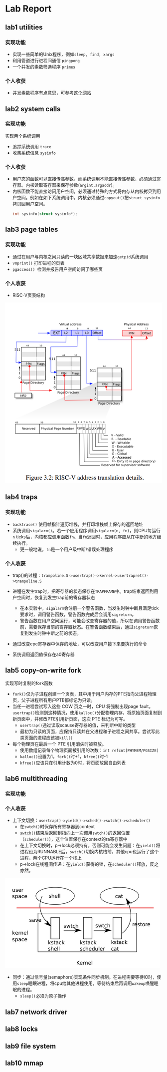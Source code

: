# Lab Report

## lab1 utilities
### 实现功能
+ 实现一些简单的Unix程序，例如`sleep, find, xargs`
+ 利用管道进行进程间通信 `pingpong`
+ 一个并发的素数筛选程序 `primes`

### 个人收获
+ 并发素数程序有点意思，可参考[这个网站](https://swtch.com/~rsc/thread/)

## lab2 system calls
### 实现功能
实现两个系统调用
+ 追踪系统调用 `trace`
+ 收集系统信息 `sysinfo`

### 个人收获
+ 用户态的函数可以直接传递参数，而系统调用不能直接传递参数，必须通过寄存器。内核读取寄存器来保存参数(`argint,argaddr`)。
+ 内核函数不能直接访问用户空间，必须通过特殊的方式将内存从内核拷贝到用户空间。例如在如下系统调用中，内核必须通过`copyout()`把`struct sysinfo`拷贝回用户空间。
  ```c
  int sysinfo(struct sysinfo*);
  ```

## lab3 page tables
### 实现功能
+ 通过在用户与内核之间只读的一块区域共享数据来加速`getpid`系统调用
+ `vmprint()` 打印进程的页表
+ `pgaccess() `检测并报告用户空间访问了哪些页

### 个人收获

+ RISC-V页表结构

![](report.assets/addr_trans.png)

## lab4 traps

### 实现功能

+ `backtrace()` 使用帧指针遍历堆栈，并打印堆栈帧上保存的返回地址
+ 系统调用`sigalarm()`。若一个应用程序调用`sigalarm(n, fn)`，则CPU每运行 `n` ticks后，内核都应调用函数`fn`。当`fn`返回时，应用程序应从在中断的地方继续执行。
  + 更一般地说，`fn`是一个用户级中断/错误处理程序

### 个人收获

+ trap()的过程：`trampoline.S->usertrap()->kernel->usertrapret()->trampoline.S`


+ 进程在发生trap时，把寄存器的状态保存在`TRAPFRAME`中。trap结束返回到用户空间时，恢复到发生trap前的寄存器状态
  + 在本实验中，`sigalarm`会注册一个警告函数，当发生时钟中断且满足tick要求时，调用警告函数，警告函数完成后会调用`sigreturn`。
  + 警告函数在用户空间运行，可能会改变寄存器的值，所以在调用警告函数前，需要保存当前的寄存器状态。在警告函数结束后，通过`sigreturn`恢复到发生时钟中断之前的状态。
+ 通过改变epc寄存器中保存的地址，可以改变用户接下来要执行的命令
+ 系统调用返回值保存在a0寄存器

## lab5 copy-on-write fork

实现写时复制的fork函数

+ `fork()`仅为子进程创建一个页表，其中用于用户内存的PTE指向父进程物理页，父子进程所有用户PTE都标记为只读。
+ 当任一进程尝试写入这些 COW 页之一时，CPU 将强制出现page fault。`usertrap()`检测到这种情况，使用`kalloc()`分配物理内存，将原始页面复制到新页面中，并修改PTE引用新页面，这次 PTE 标记为可写。
  + `usertrap()`通过读取scause寄存器的值，来判断中断的类型
  + 最初为只读的页面，应保持只读并在父进程和子进程之间共享。尝试写此类页面的进程应该被`kill()`
+ 每个物理页在最后一个 PTE 引用消失时被释放。
  + 使用数组记录每个物理页面被引用的次数：`int refcnt[PHYMEM/PGSIZE]`
  + `kalloc()`设置为1，`fork()`时+1，`kfree()`时-1
  + `kfree()`应该只在引用计数为0时，将页面放回自由列表

## lab6 multithreading

### 实现功能



### 个人收获

+ 上下文切换：`usertrap()->yield()->sched()->swtch()->scheduler()`
  + 在`swtch()`时保存所有寄存器到context
  + `swtch()`结束后返回到指向上一次调用`swtch()`的返回位置（`scheduler()`），这个位置保存在context的ra寄存器中
  + 在上下文切换时，p->lock必须持有，否则可能会发生问题：在`yield()`将进程设为RUNNABLE后，`swtch()`切换内核栈前，其他cpu也运行了这个进程，两个CPU运行在一个栈上
  + p->lock在线程间传递：在`yield()`获得的锁，在`scheduler()`释放，反之亦然。

![switch](report.assets/switch.png)

+ 同步：通过信号量(semaphore)实现条件同步机制。在进程需要等待IO时，使用`sleep`睡眠进程，将cpu给其他进程使用，等待结束后再调用`wakeup`唤醒睡眠的进程。
  + `sleep()`必须为原子操作

## lab7 network driver

## lab8 locks

## lab9 file system

## lab10 mmap
